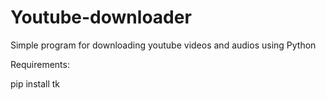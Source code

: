 # Youtube-downloader
Simple program for downloading youtube videos and audios using Python

Requirements:

pip install tk
